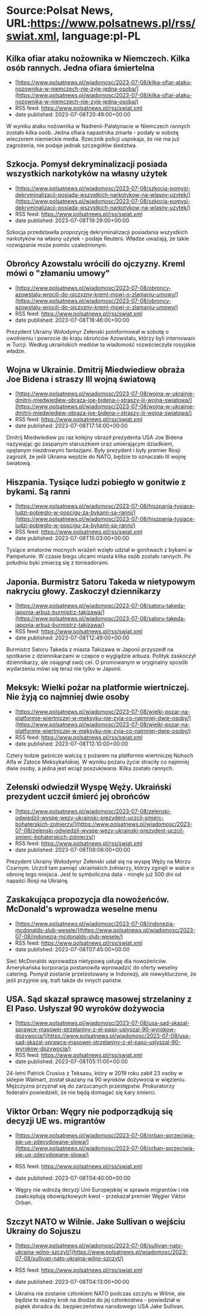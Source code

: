 # Source:Polsat News, URL:https://www.polsatnews.pl/rss/swiat.xml, language:pl-PL

## Kilka ofiar ataku nożownika w Niemczech. Kilka osób rannych. Jedna ofiara śmiertelna
 - [https://www.polsatnews.pl/wiadomosc/2023-07-08/kilka-ofiar-ataku-nozownika-w-niemczech-nie-zyje-jedna-osoba/](https://www.polsatnews.pl/wiadomosc/2023-07-08/kilka-ofiar-ataku-nozownika-w-niemczech-nie-zyje-jedna-osoba/)
 - RSS feed: https://www.polsatnews.pl/rss/swiat.xml
 - date published: 2023-07-08T20:49:00+00:00

W wyniku ataku nożownika w Nadrenii-Palatynacie w Niemczech rannych zostało kilka osób. Jedna ofiara napastnika zmarła - podały w sobotę wieczorem niemieckie media. Rzecznik policji uspokaja, że nie ma już zagrożenia, nie podaje jednak szczegółów śledztwa.

## Szkocja. Pomysł dekryminalizacji posiada wszystkich narkotyków na własny użytek
 - [https://www.polsatnews.pl/wiadomosc/2023-07-08/szkocja-pomysl-dekryminalizacji-posiada-wszystkich-narkotykow-na-wlasny-uzytek/](https://www.polsatnews.pl/wiadomosc/2023-07-08/szkocja-pomysl-dekryminalizacji-posiada-wszystkich-narkotykow-na-wlasny-uzytek/)
 - RSS feed: https://www.polsatnews.pl/rss/swiat.xml
 - date published: 2023-07-08T19:29:00+00:00

Szkocja przedstawiła propozycję dekryminalizacji posiadania wszystkich narkotyków na własny użytek - podaje Reuters. Władze uważają, że takie rozwiązanie może pomóc uzależnionym.

## Obrońcy Azowstalu wrócili do ojczyzny. Kreml mówi o "złamaniu umowy"
 - [https://www.polsatnews.pl/wiadomosc/2023-07-08/obroncy-azowstalu-wrocili-do-ojczyzny-kreml-mowi-o-zlamaniu-umowy/](https://www.polsatnews.pl/wiadomosc/2023-07-08/obroncy-azowstalu-wrocili-do-ojczyzny-kreml-mowi-o-zlamaniu-umowy/)
 - RSS feed: https://www.polsatnews.pl/rss/swiat.xml
 - date published: 2023-07-08T18:46:00+00:00

Prezydent Ukrainy Wołodymyr Zełenski poinformował w sobotę o uwolnieniu i powrocie do kraju obrońców Azowstalu, którzy byli internowani w Turcji. Według ukraińskich mediów ta wiadomość rozwścieczyła rosyjskie władze.

## Wojna w Ukrainie. Dmitrij Miedwiediew obraża Joe Bidena i straszy III wojną światową
 - [https://www.polsatnews.pl/wiadomosc/2023-07-08/wojna-w-ukrainie-dmitrij-miedwiediew-obraza-joe-bidena-i-straszy-iii-wojna-swiatowa/](https://www.polsatnews.pl/wiadomosc/2023-07-08/wojna-w-ukrainie-dmitrij-miedwiediew-obraza-joe-bidena-i-straszy-iii-wojna-swiatowa/)
 - RSS feed: https://www.polsatnews.pl/rss/swiat.xml
 - date published: 2023-07-08T17:14:00+00:00

Dmitrij Miedwiediew po raz kolejny obraził prezydenta USA Joe Bidena nazywając go zaspanym staruszkiem oraz umierającym dziadkiem, opętanym niezdrowymi fantazjami. Były prezydent i były premier Rosji zagroził, że jeśli Ukraina wejdzie do NATO, będzie to oznaczało III wojnę światową.

## Hiszpania. Tysiące ludzi pobiegło w gonitwie z bykami. Są ranni
 - [https://www.polsatnews.pl/wiadomosc/2023-07-08/hiszpania-tysiace-ludzi-pobieglo-w-poscigu-za-bykami-sa-ranni/](https://www.polsatnews.pl/wiadomosc/2023-07-08/hiszpania-tysiace-ludzi-pobieglo-w-poscigu-za-bykami-sa-ranni/)
 - RSS feed: https://www.polsatnews.pl/rss/swiat.xml
 - date published: 2023-07-08T15:03:00+00:00

Tysiące amatorów mocnych wrażeń wzięło udział w gonitwach z bykami w Pampelunie. W czasie biegu ulicami miasta kilka osób zostało rannych. Po południu byki zmierzą się z torreadorami.

## Japonia. Burmistrz Satoru Takeda w nietypowym nakryciu głowy. Zaskoczył dziennikarzy
 - [https://www.polsatnews.pl/wiadomosc/2023-07-08/satoru-takeda-japonia-arbuz-burmistrz-takizawa/](https://www.polsatnews.pl/wiadomosc/2023-07-08/satoru-takeda-japonia-arbuz-burmistrz-takizawa/)
 - RSS feed: https://www.polsatnews.pl/rss/swiat.xml
 - date published: 2023-07-08T12:49:00+00:00

Burmistrz Satoru Takeda z miasta Takizawa w Japonii przyszedł na spotkanie z dziennikarzami w czapce o wyglądzie arbuza. Polityk zaskoczył dziennikarzy, ale osiągnął swój cel. O promowanym w oryginalny sposób wydarzeniu mówi się teraz nie tylko w Japonii.

## Meksyk: Wielki pożar na platformie wiertniczej. Nie żyją co najmniej dwie osoby
 - [https://www.polsatnews.pl/wiadomosc/2023-07-08/wielki-pozar-na-platformie-wiertniczej-w-meksyku-nie-zyja-co-najmniej-dwie-osoby/](https://www.polsatnews.pl/wiadomosc/2023-07-08/wielki-pozar-na-platformie-wiertniczej-w-meksyku-nie-zyja-co-najmniej-dwie-osoby/)
 - RSS feed: https://www.polsatnews.pl/rss/swiat.xml
 - date published: 2023-07-08T12:10:00+00:00

Cztery łodzie gaśnicze walczą z pożarem na platformie wiertniczej Nohoch Alfa w Zatoce Meksykańskiej. W wyniku pożaru życie straciły co najmniej dwie osoby, a jedna jest wciąż poszukiwana. Kilka zostało rannych.

## Zełenski odwiedził Wyspę Węży. Ukraiński prezydent uczcił śmierć jej obrońców
 - [https://www.polsatnews.pl/wiadomosc/2023-07-08/zelenski-odwiedzil-wyspe-wezy-ukrainski-prezydent-uczcil-smierc-bohaterskich-zolnierzy/](https://www.polsatnews.pl/wiadomosc/2023-07-08/zelenski-odwiedzil-wyspe-wezy-ukrainski-prezydent-uczcil-smierc-bohaterskich-zolnierzy/)
 - RSS feed: https://www.polsatnews.pl/rss/swiat.xml
 - date published: 2023-07-08T08:06:00+00:00

Prezydent Ukrainy Wołodymyr Zełenski udał się na wyspę Węży na Morzu Czarnym. Uczcił tam pamięć ukraińskich żołnierzy, którzy zginęli w walce o obronę tego miejsca. Jest to symboliczna data - minęło już 500 dni od napaści Rosji na Ukrainę.

## Zaskakująca propozycja dla nowożeńców. McDonald's wprowadza weselne menu
 - [https://www.polsatnews.pl/wiadomosc/2023-07-08/indonezja-mcdonalds-slub-wesele/](https://www.polsatnews.pl/wiadomosc/2023-07-08/indonezja-mcdonalds-slub-wesele/)
 - RSS feed: https://www.polsatnews.pl/rss/swiat.xml
 - date published: 2023-07-08T07:45:00+00:00

Sieć McDonalds wprowadza nietypową usługę dla nowożeńców. Amerykańska korporacja postanowiła wprowadzić do oferty weselny catering. Pomysł zostanie przetestowany w Indonezji, ale niewykluczone, że jeśli przyjmie się, trafi także do innych państw.

## USA. Sąd skazał sprawcę masowej strzelaniny z El Paso. Usłyszał 90 wyroków dożywocia
 - [https://www.polsatnews.pl/wiadomosc/2023-07-08/usa-sad-skazal-sprawce-masowej-strzelaniny-z-el-paso-uslyszal-90-wyrokow-dozywocia/](https://www.polsatnews.pl/wiadomosc/2023-07-08/usa-sad-skazal-sprawce-masowej-strzelaniny-z-el-paso-uslyszal-90-wyrokow-dozywocia/)
 - RSS feed: https://www.polsatnews.pl/rss/swiat.xml
 - date published: 2023-07-08T05:11:00+00:00

24-letni Patrick Crusius z Teksasu, który w 2019 roku zabił 23 osoby w sklepie Walmart, został skazany na 90 wyroków dożywocia w więzieniu. Mężczyzna przyznał się do zarzucanych przestępstw. Prokuratorzy federalni powiedzieli, że nie będą domagać się kary śmierci.

## Viktor Orban: Węgry nie podporządkują się decyzji UE ws. migrantów
 - [https://www.polsatnews.pl/wiadomosc/2023-07-08/orban-sprzeciwia-sie-ue-zdecydowane-slowa/](https://www.polsatnews.pl/wiadomosc/2023-07-08/orban-sprzeciwia-sie-ue-zdecydowane-slowa/)
 - RSS feed: https://www.polsatnews.pl/rss/swiat.xml
 - date published: 2023-07-08T04:40:00+00:00

- Węgry nie wdrożą decyzji Unii Europejskiej w sprawie migrantów i nie zaakceptują obowiązkowych kwot - przekazał premier Węgier Viktor Orban.

## Szczyt NATO w Wilnie. Jake Sullivan o wejściu Ukrainy do Sojuszu
 - [https://www.polsatnews.pl/wiadomosc/2023-07-08/sullivan-nato-ukraina-wilno-szczyt/](https://www.polsatnews.pl/wiadomosc/2023-07-08/sullivan-nato-ukraina-wilno-szczyt/)
 - RSS feed: https://www.polsatnews.pl/rss/swiat.xml
 - date published: 2023-07-08T04:13:00+00:00

- Ukraina nie zostanie członkiem NATO podczas szczytu w Wilnie, ale będzie to ważny krok na drodze do jej członkostwa - powiedział w piątek doradca ds. bezpieczeństwa narodowego USA Jake Sullivan.

